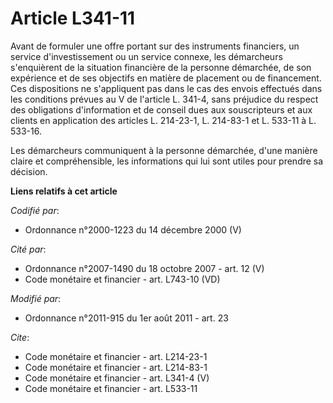 # Article L341-11

Avant de formuler une offre portant sur des instruments financiers, un service d'investissement ou un service connexe, les
démarcheurs s'enquièrent de la situation financière de la personne démarchée, de son expérience et de ses objectifs en
matière de placement ou de financement. Ces dispositions ne s'appliquent pas dans le cas des envois effectués dans les
conditions prévues au V de l'article L. 341-4, sans préjudice du respect des obligations d'information et de conseil dues aux
souscripteurs et aux clients en application des articles L. 214-23-1, L. 214-83-1 et L. 533-11 à L. 533-16. 

Les démarcheurs communiquent à la personne démarchée, d'une manière claire et compréhensible, les informations qui lui sont
utiles pour prendre sa décision.

**Liens relatifs à cet article**

_Codifié par_:

  - Ordonnance n°2000-1223 du 14 décembre 2000 (V)

_Cité par_:

  - Ordonnance n°2007-1490 du 18 octobre 2007 - art. 12 (V)
  - Code monétaire et financier - art. L743-10 (VD)

_Modifié par_:

  - Ordonnance n°2011-915 du 1er août 2011 - art. 23

_Cite_:

  - Code monétaire et financier - art. L214-23-1
  - Code monétaire et financier - art. L214-83-1
  - Code monétaire et financier - art. L341-4 (V)
  - Code monétaire et financier - art. L533-11
